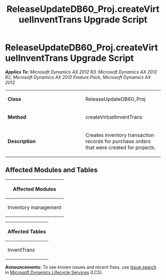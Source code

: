 ﻿---
title: ReleaseUpdateDB60_Proj.createVirtuelInventTrans Upgrade Script
TOCTitle: ReleaseUpdateDB60_Proj.createVirtuelInventTrans Upgrade Script
ms:assetid: 1316dec4-61eb-b515-8521-22c95eed383a
ms:mtpsurl: https://msdn.microsoft.com/en-us/library/JJ718476(v=AX.60)
ms:contentKeyID: 49706761
ms.date: 05/18/2015
mtps_version: v=AX.60
---

# ReleaseUpdateDB60\_Proj.createVirtuelInventTrans Upgrade Script 


_**Applies To:** Microsoft Dynamics AX 2012 R3, Microsoft Dynamics AX 2012 R2, Microsoft Dynamics AX 2012 Feature Pack, Microsoft Dynamics AX 2012_

<table>
<colgroup>
<col style="width: 50%" />
<col style="width: 50%" />
</colgroup>
<tbody>
<tr class="odd">
<td><p><strong>Class</strong></p></td>
<td><p>ReleaseUpdateDB60_Proj</p></td>
</tr>
<tr class="even">
<td><p><strong>Method</strong></p></td>
<td><p>createVirtuelInventTrans</p></td>
</tr>
<tr class="odd">
<td><p><strong>Description</strong></p></td>
<td><p>Creates inventory transaction records for purchase orders that were created for projects.</p></td>
</tr>
</tbody>
</table>


## Affected Modules and Tables

<table>
<colgroup>
<col style="width: 100%" />
</colgroup>
<thead>
<tr class="header">
<th><p>Affected Modules</p></th>
</tr>
</thead>
<tbody>
<tr class="odd">
<td><p>Inventory management</p></td>
</tr>
</tbody>
</table>


<table>
<colgroup>
<col style="width: 100%" />
</colgroup>
<thead>
<tr class="header">
<th><p>Affected Tables</p></th>
</tr>
</thead>
<tbody>
<tr class="odd">
<td><p>InventTrans</p></td>
</tr>
</tbody>
</table>

  
**Announcements:** To see known issues and recent fixes, use [Issue search](http://go.microsoft.com/fwlink/?linkid=389258) in [Microsoft Dynamics Lifecycle Services](http://go.microsoft.com/fwlink/?linkid=306505) (LCS).

